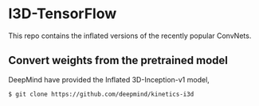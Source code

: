 # I3D-TensorFlow

This repo contains the inflated versions of the recently popular ConvNets.

## Convert weights from the pretrained model
DeepMind have provided the Inflated 3D-Inception-v1 model, 

```bash
$ git clone https://github.com/deepmind/kinetics-i3d
```